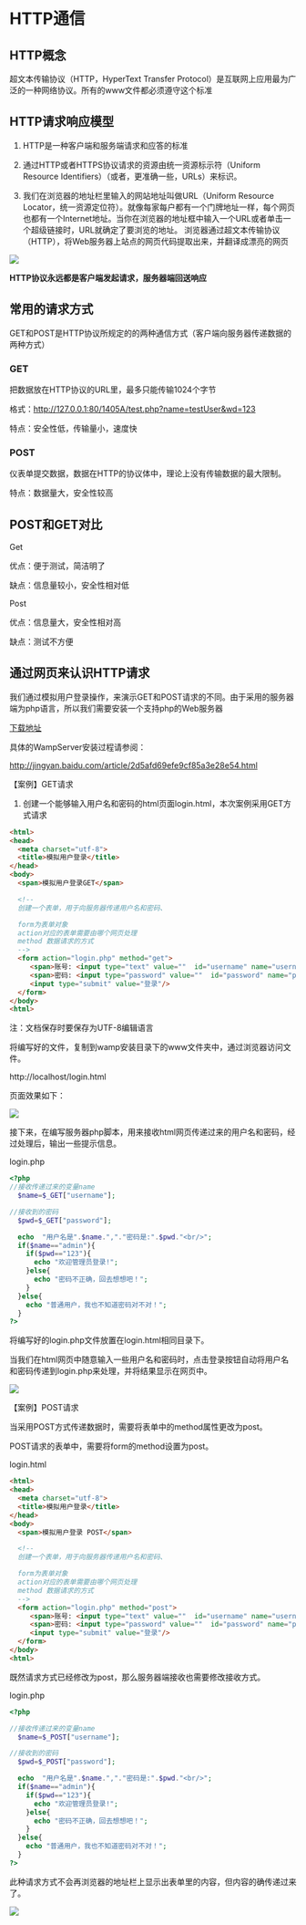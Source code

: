 # HTTP通信

## HTTP概念

超文本传输协议（HTTP，HyperText Transfer Protocol）是互联网上应用最为广泛的一种网络协议。所有的www文件都必须遵守这个标准

## HTTP请求响应模型

1. HTTP是一种客户端和服务端请求和应答的标准

2. 通过HTTP或者HTTPS协议请求的资源由统一资源标示符（Uniform Resource Identifiers）（或者，更准确一些，URLs）来标识。

3. 我们在浏览器的地址栏里输入的网站地址叫做URL（Uniform Resource Locator，统一资源定位符）。就像每家每户都有一个门牌地址一样，每个网页也都有一个Internet地址。当你在浏览器的地址框中输入一个URL或者单击一个超级链接时，URL就确定了要浏览的地址。
浏览器通过超文本传输协议（HTTP），将Web服务器上站点的网页代码提取出来，并翻译成漂亮的网页

![](https://nts.newbieol.com/static/k25/03_%E5%BC%95%E6%93%8E%E9%AB%98%E7%BA%A7%E8%BF%9B%E9%98%B6/%E6%95%B0%E6%8D%AE%E5%A4%84%E7%90%86%E5%8F%8AHTTP%E5%BA%94%E7%94%A8/Http/images/20161215215617.jpg)

**HTTP协议永远都是客户端发起请求，服务器端回送响应**

## 常用的请求方式

GET和POST是HTTP协议所规定的的两种通信方式（客户端向服务器传递数据的两种方式）

### GET

把数据放在HTTP协议的URL里，最多只能传输1024个字节

格式：http://127.0.0.1:80/1405A/test.php?name=testUser&wd=123

特点：安全性低，传输量小，速度快

### POST

仪表单提交数据，数据在HTTP的协议体中，理论上没有传输数据的最大限制。

特点：数据量大，安全性较高

## POST和GET对比

Get

优点：便于测试，简洁明了

缺点：信息量较小，安全性相对低

Post

优点：信息量大，安全性相对高

缺点：测试不方便

## 通过网页来认识HTTP请求

我们通过模拟用户登录操作，来演示GET和POST请求的不同。由于采用的服务器端为php语言，所以我们需要安装一个支持php的Web服务器

[下载地址](http://www.wampserver.com/)

具体的WampServer安装过程请参阅：

http://jingyan.baidu.com/article/2d5afd69efe9cf85a3e28e54.html

【案例】GET请求

1. 创建一个能够输入用户名和密码的html页面login.html，本次案例采用GET方式请求

```html
<html>
<head>
  <meta charset="utf-8">
  <title>模拟用户登录</title>
</head>
<body>
  <span>模拟用户登录GET</span>

  <!--
  创建一个表单，用于向服务器传递用户名和密码、

  form为表单对象
  action对应的表单需要由哪个网页处理
  method 数据请求的方式
  -->
  <form action="login.php" method="get">
     <span>账号: <input type="text" value=""  id="username" name="username"></span><br />
     <span>密码: <input type="password" value=""  id="password" name="password"></span><br />
     <input type="submit" value="登录"/>
  </form>
</body>
<html>
```

注：文档保存时要保存为UTF-8编辑语言

将编写好的文件，复制到wamp安装目录下的www文件夹中，通过浏览器访问文件。

http://localhost/login.html

页面效果如下：

![](https://nts.newbieol.com/static/k25/03_%E5%BC%95%E6%93%8E%E9%AB%98%E7%BA%A7%E8%BF%9B%E9%98%B6/%E6%95%B0%E6%8D%AE%E5%A4%84%E7%90%86%E5%8F%8AHTTP%E5%BA%94%E7%94%A8/Http/images/20161229213924.jpg)

接下来，在编写服务器php脚本，用来接收html网页传递过来的用户名和密码，经过处理后，输出一些提示信息。

login.php

```php
<?php
//接收传递过来的变量name
  $name=$_GET["username"];

//接收到的密码
  $pwd=$_GET["password"];

  echo  "用户名是".$name.","."密码是:".$pwd."<br/>";
  if($name=="admin"){
    if($pwd=="123"){
      echo "欢迎管理员登录!";
    }else{
      echo "密码不正确，回去想想吧！";
    }
  }else{
    echo "普通用户，我也不知道密码对不对！";
  }
?>
```

将编写好的login.php文件放置在login.html相同目录下。

当我们在html网页中随意输入一些用户名和密码时，点击登录按钮自动将用户名和密码传递到login.php来处理，并将结果显示在网页中。

![](https://nts.newbieol.com/static/k25/03_%E5%BC%95%E6%93%8E%E9%AB%98%E7%BA%A7%E8%BF%9B%E9%98%B6/%E6%95%B0%E6%8D%AE%E5%A4%84%E7%90%86%E5%8F%8AHTTP%E5%BA%94%E7%94%A8/Http/images/20161229214418.jpg)

【案例】POST请求

当采用POST方式传递数据时，需要将表单中的method属性更改为post。

POST请求的表单中，需要将form的method设置为post。

login.html

```html
<html>
<head>
  <meta charset="utf-8">
  <title>模拟用户登录</title>
</head>
<body>
  <span>模拟用户登录 POST</span>

  <!--
  创建一个表单，用于向服务器传递用户名和密码、

  form为表单对象
  action对应的表单需要由哪个网页处理
  method 数据请求的方式
  -->
  <form action="login.php" method="post">
     <span>账号: <input type="text" value=""  id="username" name="username"></span><br />
     <span>密码: <input type="password" value=""  id="password" name="password"></span><br />
     <input type="submit" value="登录"/>
  </form>
</body>
<html>
```

既然请求方式已经修改为post，那么服务器端接收也需要修改接收方式。

login.php

```php
<?php

//接收传递过来的变量name
  $name=$_POST["username"];

//接收到的密码
  $pwd=$_POST["password"];

  echo  "用户名是".$name.","."密码是:".$pwd."<br/>";
  if($name=="admin"){
    if($pwd=="123"){
      echo "欢迎管理员登录!";
    }else{
      echo "密码不正确，回去想想吧！";
    }
  }else{
    echo "普通用户，我也不知道密码对不对！";
  }
?>
```

此种请求方式不会再浏览器的地址栏上显示出表单里的内容，但内容的确传递过来了。

![](https://nts.newbieol.com/static/k25/03_%E5%BC%95%E6%93%8E%E9%AB%98%E7%BA%A7%E8%BF%9B%E9%98%B6/%E6%95%B0%E6%8D%AE%E5%A4%84%E7%90%86%E5%8F%8AHTTP%E5%BA%94%E7%94%A8/Http/images/20161229215401.jpg)



